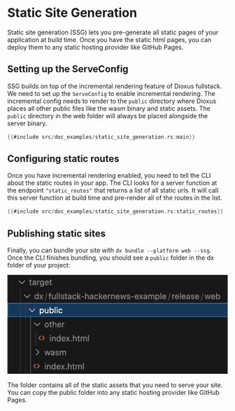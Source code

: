 # Static Site Generation

Static site generation (SSG) lets you pre-generate all static pages of your application at build time. Once you have the static html pages, you can deploy them to any static hosting provider like GitHub Pages.

## Setting up the ServeConfig

SSG builds on top of the incremental rendering feature of Dioxus fullstack. We need to set up the `ServeConfig` to enable incremental rendering. The incremental config needs to render to the `public` directory where Dioxus places all other public files like the wasm binary and static assets. The `public` directory in the web folder will always be placed alongside the server binary.

```rust
{{#include src/doc_examples/static_site_generation.rs:main}}
```

## Configuring static routes

Once you have incremental rendering enabled, you need to tell the CLI about the static routes in your app. The CLI looks for a server function at the endpoint `"static_routes"` that returns a list of all static urls. It will call this server function at build time and pre-render all of the routes in the list.

```rust
{{#include src/doc_examples/static_site_generation.rs:static_routes}}
```

## Publishing static sites

Finally, you can bundle your site with `dx bundle --platform web --ssg`. Once the CLI finishes bundling, you should see a `public` folder in the dx folder of your project:

![Dioxus SSG](/assets/06_docs/ssg_folder.png)

The folder contains all of the static assets that you need to serve your site. You can copy the public folder into any static hosting provider like GitHub Pages.
